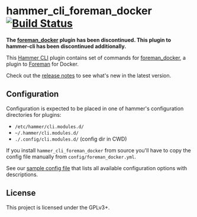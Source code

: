 hammer_cli_foreman_docker [![Build Status](https://travis-ci.org/theforeman/hammer_cli_foreman_docker.svg)](https://travis-ci.org/theforeman/hammer_cli_foreman_docker)
=========================================

**The [foreman_docker](https://github.com/theforeman/foreman_docker) plugin has been discontinued. This plugin to hammer-cli has been discontinued additionally.**

This [Hammer CLI](https://github.com/theforeman/hammer-cli) plugin contains
set of commands for [foreman_docker](https://github.com/theforeman/foreman_docker),
a plugin to [Foreman](http://theforeman.org/) for Docker.

Check out the [release notes](doc/release_notes.md#release-notes) to see what's new in the latest version.

Configuration
-------------

Configuration is expected to be placed in one of hammer's configuration directories for plugins:
- `/etc/hammer/cli.modules.d/`
- `~/.hammer/cli.modules.d/`
- `./.config/cli.modules.d/` (config dir in CWD)

If you install `hammer_cli_foreman_docker` from source you'll have to copy the config file manually
from `config/foreman_docker.yml`.

See our [sample config file](https://github.com/theforeman/hammer_cli_foreman_docker/blob/master/config/foreman_docker.yml)
that lists all available configuration options with descriptions.


License
-------

This project is licensed under the GPLv3+.

